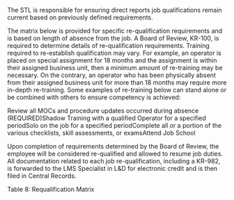 The STL is responsible for ensuring direct reports job qualifications remain current based on previously defined requirements.

The matrix below is provided for specific re-qualification requirements and is based on length of absence from the job. A Board of Review, KR-100, is required to determine details of re-qualification requirements. Training required to re-establish qualification may vary. For example, an operator is placed on special assignment for 18 months and the assignment is within their assigned business unit, then a minimum amount of re-training may be necessary. On the contrary, an operator who has been physically absent from their assigned business unit for more than 18 months may require more in-depth re-training. Some examples of re-training below can stand alone or be combined with others to ensure competency is achieved: 

Review all MOCs and procedure updates occurred during absence (REQUIRED)Shadow Training with a qualified Operator for a specified periodSolo on the job for a specified periodComplete all or a portion of the various checklists, skill assessments, or examsAttend Job School

Upon completion of requirements determined by the Board of Review, the employee will be considered re-qualified and allowed to resume job duties. All documentation related to each job re-qualification, including a KR-982, is forwarded to the LMS Specialist in L&D for electronic credit and is then filed in Central Records.

Table 8: Requalification Matrix